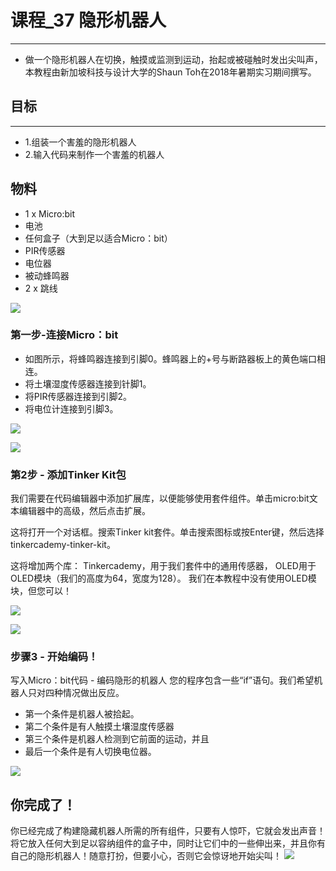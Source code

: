 ﻿# 课程_37 隐形机器人
---
- 做一个隐形机器人在切换，触摸或监测到运动，抬起或被碰触时发出尖叫声，本教程由新加坡科技与设计大学的Shaun Toh在2018年暑期实习期间撰写。

## 目标
---
- 1.组装一个害羞的隐形机器人
- 2.输入代码来制作一个害羞的机器人

## 物料
- 1 x Micro:bit
- 电池
- 任何盒子（大到足以适合Micro：bit）
- PIR传感器
- 电位器
- 被动蜂鸣器
- 2 x 跳线

![](https://wiki-media-ef.oss-cn-hongkong.aliyuncs.com//images/wYzUFtC.jpg)

### 第一步-连接Micro：bit

- 如图所示，将蜂鸣器连接到引脚0。蜂鸣器上的+号与断路器板上的黄色端口相连。
- 将土壤湿度传感器连接到针脚1。
- 将PIR传感器连接到引脚2。
- 将电位计连接到引脚3。

![](https://wiki-media-ef.oss-cn-hongkong.aliyuncs.com//images/r0wBEcE.jpg)

![](https://wiki-media-ef.oss-cn-hongkong.aliyuncs.com//images/SFxLcdg.jpg)

### 第2步 - 添加Tinker Kit包
我们需要在代码编辑器中添加扩展库，以便能够使用套件组件。单击micro:bit文本编辑器中的高级，然后点击扩展。

这将打开一个对话框。搜索Tinker kit套件。单击搜索图标或按Enter键，然后选择tinkercademy-tinker-kit。

这将增加两个库：  Tinkercademy，用于我们套件中的通用传感器，  OLED用于OLED模块（我们的高度为64，宽度为128）。
我们在本教程中没有使用OLED模块，但您可以！

![](https://wiki-media-ef.oss-cn-hongkong.aliyuncs.com//images/S54AWdC.png)

![](https://wiki-media-ef.oss-cn-hongkong.aliyuncs.com//images/Tinker_Kit_case_37_02.png)

### 步骤3 - 开始编码！
写入Micro：bit代码 - 编码隐形的机器人
您的程序包含一些“if”语句。我们希望机器人只对四种情况做出反应。

- 第一个条件是机器人被拾起。
- 第二个条件是有人触摸土壤湿度传感器
- 第三个条件是机器人检测到它前面的运动，并且
- 最后一个条件是有人切换电位器。

![](https://wiki-media-ef.oss-cn-hongkong.aliyuncs.com//images/Tinker_Kit_case_37_03.png)

## 你完成了！
你已经完成了构建隐藏机器人所需的所有组件，只要有人惊吓，它就会发出声音！将它放入任何大到足以容纳组件的盒子中，同时让它们中的一些伸出来，并且你有自己的隐形机器人！随意打扮，但要小心，否则它会惊讶地开始尖叫！
![](https://wiki-media-ef.oss-cn-hongkong.aliyuncs.com//images/CPK2fOZ.jpg)

